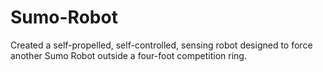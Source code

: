 # Sumo-Robot
Created a self-propelled, self-controlled, sensing robot designed to force another Sumo Robot outside a four-foot competition ring.
